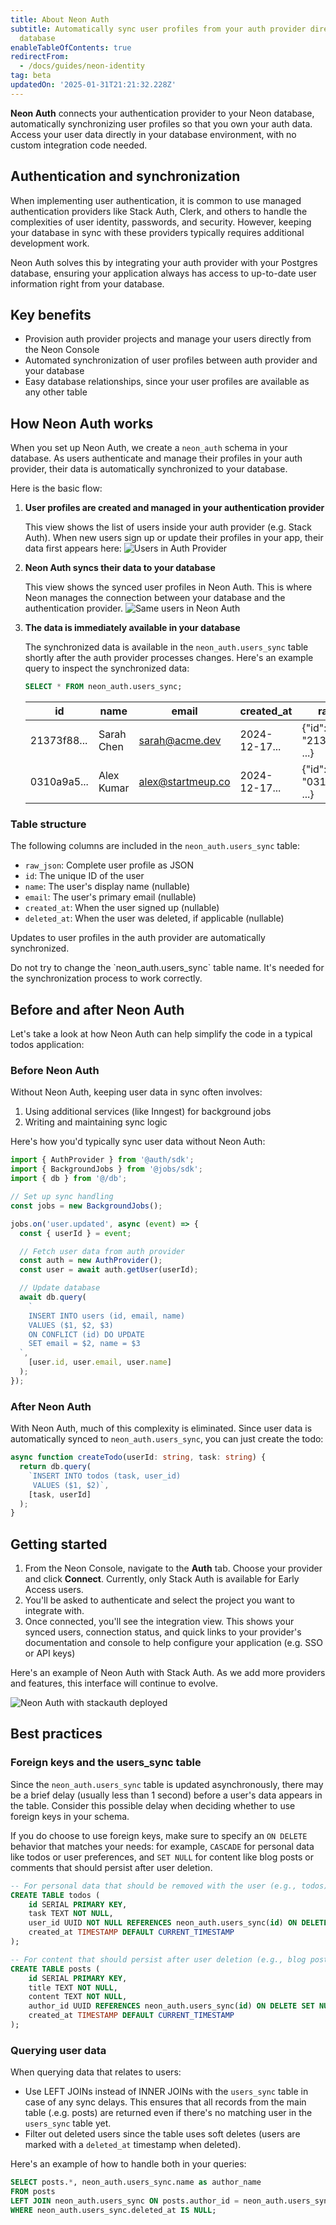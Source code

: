 ```yaml
---
title: About Neon Auth
subtitle: Automatically sync user profiles from your auth provider directly to your
  database
enableTableOfContents: true
redirectFrom:
  - /docs/guides/neon-identity
tag: beta
updatedOn: '2025-01-31T21:21:32.228Z'
---
```


<ComingSoon />

**Neon Auth** connects your authentication provider to your Neon database, automatically synchronizing user profiles so that you own your auth data. Access your user data directly in your database environment, with no custom integration code needed.

## Authentication and synchronization

When implementing user authentication, it is common to use managed authentication providers like Stack Auth, Clerk, and others to handle the complexities of user identity, passwords, and security. However, keeping your database in sync with these providers typically requires additional development work.

Neon Auth solves this by integrating your auth provider with your Postgres database, ensuring your application always has access to up-to-date user information right from your database.

## Key benefits

- Provision auth provider projects and manage your users directly from the Neon Console
- Automated synchronization of user profiles between auth provider and your database
- Easy database relationships, since your user profiles are available as any other table

## How Neon Auth works

When you set up Neon Auth, we create a `neon_auth` schema in your database. As users authenticate and manage their profiles in your auth provider, their data is automatically synchronized to your database.

Here is the basic flow:

1. **User profiles are created and managed in your authentication provider**

   This view shows the list of users inside your auth provider (e.g. Stack Auth). When new users sign up or update their profiles in your app, their data first appears here:
   ![Users in Auth Provider](/docs/guides/stackauth_users.png)

2. **Neon Auth syncs their data to your database**

   This view shows the synced user profiles in Neon Auth. This is where Neon manages the connection between your database and the authentication provider.
   ![Same users in Neon Auth](/docs/guides/identity_users.png)

3. **The data is immediately available in your database**

   The synchronized data is available in the `neon_auth.users_sync` table shortly after the auth provider processes changes. Here's an example query to inspect the synchronized data:

   ```sql
   SELECT * FROM neon_auth.users_sync;
   ```

   | id          | name       | email             | created_at    | raw_json                      |
   | ----------- | ---------- | ----------------- | ------------- | ----------------------------- |
   | 21373f88... | Sarah Chen | sarah@acme.dev    | 2024-12-17... | \{"id": "21373f88-...", ...\} |
   | 0310a9a5... | Alex Kumar | alex@startmeup.co | 2024-12-17... | \{"id": "0310a9a5-...", ...\} |

### Table structure

The following columns are included in the `neon_auth.users_sync` table:

- `raw_json`: Complete user profile as JSON
- `id`: The unique ID of the user
- `name`: The user's display name (nullable)
- `email`: The user's primary email (nullable)
- `created_at`: When the user signed up (nullable)
- `deleted_at`: When the user was deleted, if applicable (nullable)

Updates to user profiles in the auth provider are automatically synchronized.

<Admonition type="note">
Do not try to change the `neon_auth.users_sync` table name. It's needed for the synchronization process to work correctly.
</Admonition>

## Before and after Neon Auth

Let's take a look at how Neon Auth can help simplify the code in a typical todos application:

### Before Neon Auth

Without Neon Auth, keeping user data in sync often involves:

1. Using additional services (like Inngest) for background jobs
2. Writing and maintaining sync logic

Here's how you'd typically sync user data without Neon Auth:

```typescript
import { AuthProvider } from '@auth/sdk';
import { BackgroundJobs } from '@jobs/sdk';
import { db } from '@/db';

// Set up sync handling
const jobs = new BackgroundJobs();

jobs.on('user.updated', async (event) => {
  const { userId } = event;

  // Fetch user data from auth provider
  const auth = new AuthProvider();
  const user = await auth.getUser(userId);

  // Update database
  await db.query(
    `
    INSERT INTO users (id, email, name)
    VALUES ($1, $2, $3)
    ON CONFLICT (id) DO UPDATE 
    SET email = $2, name = $3
  `,
    [user.id, user.email, user.name]
  );
});
```

### After Neon Auth

With Neon Auth, much of this complexity is eliminated. Since user data is automatically synced to `neon_auth.users_sync`, you can just create the todo:

```typescript
async function createTodo(userId: string, task: string) {
  return db.query(
    `INSERT INTO todos (task, user_id) 
     VALUES ($1, $2)`,
    [task, userId]
  );
}
```

## Getting started

1. From the Neon Console, navigate to the **Auth** tab. Choose your provider and click **Connect**. Currently, only Stack Auth is available for Early Access users.
1. You'll be asked to authenticate and select the project you want to integrate with.
1. Once connected, you'll see the integration view. This shows your synced users, connection status, and quick links to your provider's documentation and console to help configure your application (e.g. SSO or API keys)

Here's an example of Neon Auth with Stack Auth. As we add more providers and features, this interface will continue to evolve.

![Neon Auth with stackauth deployed](/docs/guides/identity_stackauth.png)

## Best practices

### Foreign keys and the users_sync table

Since the `neon_auth.users_sync` table is updated asynchronously, there may be a brief delay (usually less than 1 second) before a user's data appears in the table. Consider this possible delay when deciding whether to use foreign keys in your schema.

If you do choose to use foreign keys, make sure to specify an `ON DELETE` behavior that matches your needs: for example, `CASCADE` for personal data like todos or user preferences, and `SET NULL` for content like blog posts or comments that should persist after user deletion.

```sql
-- For personal data that should be removed with the user (e.g., todos)
CREATE TABLE todos (
    id SERIAL PRIMARY KEY,
    task TEXT NOT NULL,
    user_id UUID NOT NULL REFERENCES neon_auth.users_sync(id) ON DELETE CASCADE,
    created_at TIMESTAMP DEFAULT CURRENT_TIMESTAMP
);

-- For content that should persist after user deletion (e.g., blog posts)
CREATE TABLE posts (
    id SERIAL PRIMARY KEY,
    title TEXT NOT NULL,
    content TEXT NOT NULL,
    author_id UUID REFERENCES neon_auth.users_sync(id) ON DELETE SET NULL,
    created_at TIMESTAMP DEFAULT CURRENT_TIMESTAMP
);
```

### Querying user data

When querying data that relates to users:

- Use LEFT JOINs instead of INNER JOINs with the `users_sync` table in case of any sync delays. This ensures that all records from the main table (.e.g. posts) are returned even if there's no matching user in the `users_sync` table yet.
- Filter out deleted users since the table uses soft deletes (users are marked with a `deleted_at` timestamp when deleted).

Here's an example of how to handle both in your queries:

```sql
SELECT posts.*, neon_auth.users_sync.name as author_name
FROM posts
LEFT JOIN neon_auth.users_sync ON posts.author_id = neon_auth.users_sync.id
WHERE neon_auth.users_sync.deleted_at IS NULL;
```
